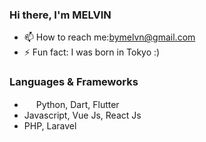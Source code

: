 ### Hi there, I'm MELVIN

<!--
**melvnl/melvnl** is a ✨ _special_ ✨ repository because its `README.md` (this file) appears on your GitHub profile.

I'm a computer science student at [Binus University, Indonesia](https://www.instagram.com/). Currently building a software house company called [Enterdigital](https://www.instagram.com/enterdigital.id/) where we design & build Web, Mobile App to make entrepreneurship easier. I'm experienced with Frontend Development with VueJs,CSS Pre-processor and Flutter for Native app.

Aside, I'm also Core Team member at [Developer Student Clubs Indonesia](https://dsc.community.dev/binus-university-anggrek-campus/) and [a Freelance Web Developer](https://bymelvn.com/)

<!-- 🔭 I’m currently working on few projects -->
- 📫 How to reach me:bymelvn@gmail.com
- ⚡ Fun fact: I was born in Tokyo :)

### Languages & Frameworks
- <img src="https://www.iconfinder.com/icons/282803/python_logo_icon" width="15" height="15"> Python, Dart, Flutter
- Javascript, Vue Js, React Js
- PHP, Laravel
